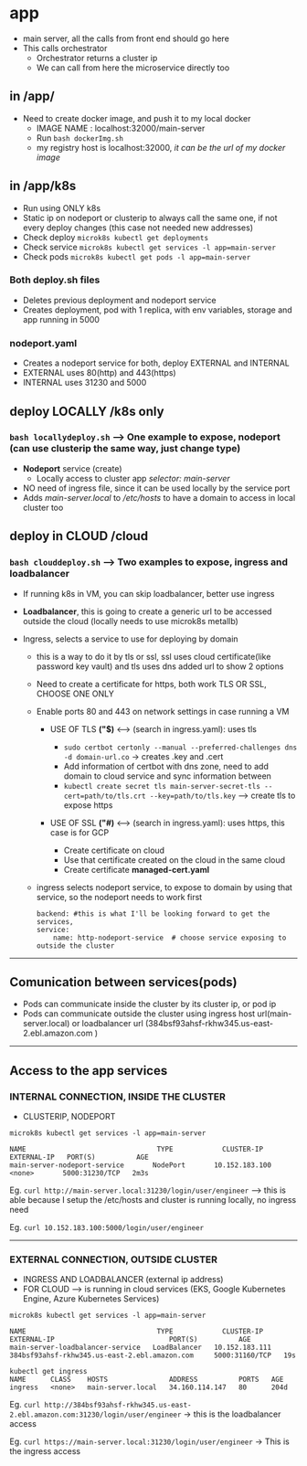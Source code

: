 # app 
- main server, all the calls from front end should go here
- This calls orchestrator
    - Orchestrator returns a cluster ip
    - We can call from here the microservice directly too


## in /app/
- Need to create docker image, and push it to my local docker
    - IMAGE NAME : localhost:32000/main-server
    - Run `bash dockerImg.sh`
    - my registry host is localhost:32000, *it can be the url of my docker image*


## in /app/k8s 
- Run using ONLY k8s 
- Static ip on nodeport or clusterip to always call the same one, if not every deploy changes (this case not needed new addresses)
- Check deploy   `microk8s kubectl get deployments`
- Check service `microk8s kubectl get services -l app=main-server`
- Check pods `microk8s kubectl get pods -l app=main-server`

### Both deploy.sh files
- Deletes previous deployment and nodeport service
- Creates deployment, pod with 1 replica, with env variables, storage and app running in 5000

### nodeport.yaml 
- Creates a nodeport service for both, deploy EXTERNAL and INTERNAL
- EXTERNAL uses 80(http) and 443(https)
- INTERNAL uses 31230 and 5000

## deploy LOCALLY /k8s only
###  `bash locallydeploy.sh` --> One example to expose, nodeport (can use clusterip the same way, just change type)
- **Nodeport** service (create)
    - Locally access to cluster app *selector: main-server*
- NO need of ingress file, since it can be used locally by the service port
- Adds *main-server.local* to */etc/hosts* to have a domain to access in local cluster too

## deploy in CLOUD  /cloud
### `bash clouddeploy.sh` -->  Two examples to expose, ingress and loadbalancer
- If running k8s in VM, you can skip loadbalancer, better use ingress

- **Loadbalancer**, this is going to create a generic url to be accessed outside the cloud (locally needs to use microk8s metallb)
- Ingress, selects a service to use for deploying by domain
    - this is a way to do it by tls or ssl, ssl uses cloud certificate(like password key vault) and tls uses dns added url to show 2 options
    - Need to create a certificate for https, both work TLS OR SSL, CHOOSE ONE ONLY 
    - Enable ports 80 and 443 on network settings in case running a VM

        - USE OF TLS **("$)** <--> (search in ingress.yaml): uses tls         
            - `sudo certbot certonly --manual --preferred-challenges dns -d domain-url.co`  -> creates .key and .cert
            - Add information of certbot with dns zone, need to add domain to cloud service and sync information between
            - `kubectl create secret tls main-server-secret-tls --cert=path/to/tls.crt --key=path/to/tls.key` --> create tls to expose https

        - USE OF SSL **("#)** <--> (search in ingress.yaml): uses https, this case is for GCP 
            - Create certificate on cloud 
            - Use that certificate created on the cloud in the same cloud 
            - Create certificate **managed-cert.yaml**

    - ingress selects nodeport service, to expose to domain by using that service, so the nodeport needs to work first 
        ```
        backend: #this is what I'll be looking forward to get the services, 
        service: 
            name: http-nodeport-service  # choose service exposing to outside the cluster
        ```


------------------------------------

## Comunication between services(pods)
- Pods can communicate inside the cluster by its cluster ip, or pod ip
- Pods can communicate outside the cluster using ingress host url(main-server.local) or loadbalancer url (384bsf93ahsf-rkhw345.us-east-2.ebl.amazon.com )

------
## Access to the app services

### INTERNAL CONNECTION, INSIDE THE CLUSTER 
- CLUSTERIP, NODEPORT

```
microk8s kubectl get services -l app=main-server

NAME                                TYPE            CLUSTER-IP       EXTERNAL-IP   PORT(S)          AGE
main-server-nodeport-service       NodePort       10.152.183.100       <none>       5000:31230/TCP   2m3s
```

Eg.  `curl http://main-server.local:31230/login/user/engineer`  --> this is able because I setup the /etc/hosts and cluster is running locally, no ingress need

Eg.  `curl 10.152.183.100:5000/login/user/engineer`  

-------------------------------------

### EXTERNAL CONNECTION, OUTSIDE CLUSTER
- INGRESS AND LOADBALANCER (external ip address)
- FOR CLOUD --> is running in cloud services (EKS, Google Kubernetes Engine, Azure Kubernetes Services)
 
```
microk8s kubectl get services -l app=main-server

NAME                                TYPE            CLUSTER-IP                   EXTERNAL-IP                            PORT(S)          AGE
main-server-loadbalancer-service   LoadBalancer   10.152.183.111      384bsf93ahsf-rkhw345.us-east-2.ebl.amazon.com     5000:31160/TCP   19s

kubectl get ingress 
NAME      CLASS    HOSTS               ADDRESS          PORTS   AGE
ingress   <none>   main-server.local   34.160.114.147   80      204d

```

Eg.  `curl http://384bsf93ahsf-rkhw345.us-east-2.ebl.amazon.com:31230/login/user/engineer` -> this is the loadbalancer access 

Eg.  `curl https://main-server.local:31230/login/user/engineer`  -> This is the ingress access 


